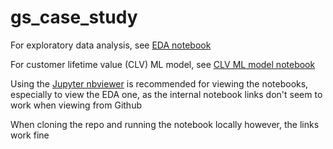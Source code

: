 # gs_case_study

For exploratory data analysis, see [EDA notebook](https://nbviewer.org/github/linmayorga/gs_case_study/blob/main/EDA.ipynb)

For customer lifetime value (CLV) ML model, see [CLV ML model notebook](https://nbviewer.org/github/linmayorga/gs_case_study/blob/main/CLV%20ML%20models.ipynb)

Using the [Jupyter nbviewer](https://nbviewer.org/) is recommended for viewing the notebooks, especially to view the EDA one, as the internal notebook links don't seem to work when viewing from Github

When cloning the repo and running the notebook locally however, the links work fine
